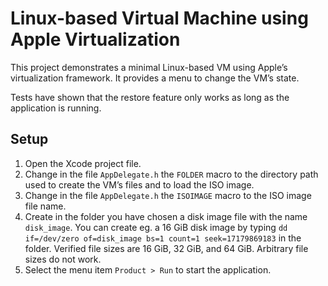 Linux-based Virtual Machine using Apple Virtualization
======================================================
This project demonstrates a minimal Linux-based VM using Apple’s virtualization framework. It provides a menu to change the VM’s state.

Tests have shown that the restore feature only works as long as the application is running.

Setup
-----
1. Open the Xcode project file.
2. Change in the file `AppDelegate.h` the `FOLDER` macro to the directory path used to create the VM’s files and to load the ISO image.
3. Change in the file `AppDelegate.h` the `ISOIMAGE` macro to the ISO image file name.
4. Create in the folder you have chosen a disk image file with the name `disk_image`. You can create eg. a 16 GiB disk image by typing `dd if=/dev/zero of=disk_image bs=1 count=1 seek=17179869183` in the folder. Verified file sizes are 16 GiB, 32 GiB, and 64 GiB. Arbitrary file sizes do not work.
5. Select the menu item `Product > Run` to start the application.
